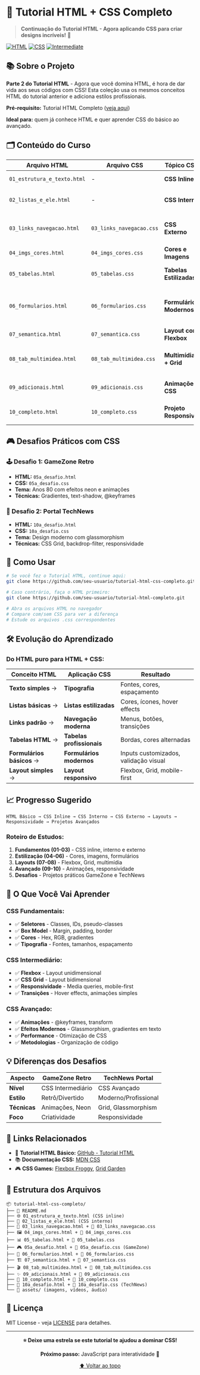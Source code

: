 # 🎨 Tutorial HTML + CSS Completo

> **Continuação do Tutorial HTML - Agora aplicando CSS para criar designs incríveis!** 🚀

[![HTML](https://img.shields.io/badge/HTML5-E34F26?style=for-the-badge&logo=html5&logoColor=white)](https://developer.mozilla.org/en-US/docs/Web/HTML)
[![CSS](https://img.shields.io/badge/CSS3-1572B6?style=for-the-badge&logo=css3&logoColor=white)](https://developer.mozilla.org/en-US/docs/Web/CSS)
[![Intermediate](https://img.shields.io/badge/Intermediate-orange?style=for-the-badge)](https://github.com)

## 📚 Sobre o Projeto

**Parte 2 do Tutorial HTML** - Agora que você domina HTML, é hora de dar vida aos seus códigos com CSS! Esta coleção usa os mesmos conceitos HTML do tutorial anterior e adiciona estilos profissionais.

**Pré-requisito:** Tutorial HTML Completo ([veja aqui](https://github.com/seu-usuario/tutorial-html-completo))

**Ideal para:** quem já conhece HTML e quer aprender CSS do básico ao avançado.

## 🗂️ Conteúdo do Curso

| Arquivo HTML | Arquivo CSS | Tópico CSS | Conceitos |
|--------------|-------------|------------|-----------|
| `01_estrutura_e_texto.html` | - | **CSS Inline** | Estilos diretos no HTML |
| `02_listas_e_ele.html` | - | **CSS Interno** | Tag `<style>`, seletores básicos |
| `03_links_navegacao.html` | `03_links_navegacao.css` | **CSS Externo** | Arquivo separado, pseudo-classes |
| `04_imgs_cores.html` | `04_imgs_cores.css` | **Cores e Imagens** | Hex, RGB, efeitos hover |
| `05_tabelas.html` | `05_tabelas.css` | **Tabelas Estilizadas** | Bordas, zebra stripes, responsive |
| `06_formularios.html` | `06_formularios.css` | **Formulários Modernos** | Inputs stylizados, botões, validação visual |
| `07_semantica.html` | `07_semantica.css` | **Layout com Flexbox** | Header, main, aside, footer |
| `08_tab_multimidea.html` | `08_tab_multimidea.css` | **Multimídia + Grid** | Vídeo responsivo, players customizados |
| `09_adicionais.html` | `09_adicionais.css` | **Animações CSS** | @keyframes, transições, efeitos |
| `10_completo.html` | `10_completo.css` | **Projeto Responsivo** | Mobile-first, media queries |

## 🎮 Desafios Práticos com CSS

### **🕹️ Desafio 1: GameZone Retro** 
- **HTML:** `05a_desafio.html`
- **CSS:** `05a_desafio.css` 
- **Tema:** Anos 80 com efeitos neon e animações
- **Técnicas:** Gradientes, text-shadow, @keyframes

### **📱 Desafio 2: Portal TechNews**
- **HTML:** `10a_desafio.html`
- **CSS:** `10a_desafio.css`
- **Tema:** Design moderno com glassmorphism
- **Técnicas:** CSS Grid, backdrop-filter, responsividade

## 🚀 Como Usar

```bash
# Se você fez o Tutorial HTML, continue aqui:
git clone https://github.com/seu-usuario/tutorial-html-css-completo.git

# Caso contrário, faça o HTML primeiro:
git clone https://github.com/seu-usuario/tutorial-html-completo.git

# Abra os arquivos HTML no navegador
# Compare com/sem CSS para ver a diferença
# Estude os arquivos .css correspondentes
```

## 🛠️ Evolução do Aprendizado

### **Do HTML puro para HTML + CSS:**

| Conceito HTML | Aplicação CSS | Resultado |
|---------------|---------------|-----------|
| **Texto simples** → | **Tipografia** | Fontes, cores, espaçamento |
| **Listas básicas** → | **Listas estilizadas** | Cores, ícones, hover effects |
| **Links padrão** → | **Navegação moderna** | Menus, botões, transições |
| **Tabelas HTML** → | **Tabelas profissionais** | Bordas, cores alternadas |
| **Formulários básicos** → | **Formulários modernos** | Inputs customizados, validação visual |
| **Layout simples** → | **Layout responsivo** | Flexbox, Grid, mobile-first |

## 📈 Progresso Sugerido

```
HTML Básico → CSS Inline → CSS Interno → CSS Externo → Layouts → Responsividade → Projetos Avançados
```

### **Roteiro de Estudos:**
1. **Fundamentos (01-03)** - CSS inline, interno e externo
2. **Estilização (04-06)** - Cores, imagens, formulários  
3. **Layouts (07-08)** - Flexbox, Grid, multimídia
4. **Avançado (09-10)** - Animações, responsividade
5. **Desafios** - Projetos práticos GameZone e TechNews

## 🎯 O Que Você Vai Aprender

### **CSS Fundamentais:**
- ✅ **Seletores** - Classes, IDs, pseudo-classes
- ✅ **Box Model** - Margin, padding, border
- ✅ **Cores** - Hex, RGB, gradientes
- ✅ **Tipografia** - Fontes, tamanhos, espaçamento

### **CSS Intermediário:**
- ✅ **Flexbox** - Layout unidimensional
- ✅ **CSS Grid** - Layout bidimensional  
- ✅ **Responsividade** - Media queries, mobile-first
- ✅ **Transições** - Hover effects, animações simples

### **CSS Avançado:**
- ✅ **Animações** - @keyframes, transform
- ✅ **Efeitos Modernos** - Glassmorphism, gradientes em texto
- ✅ **Performance** - Otimização de CSS
- ✅ **Metodologias** - Organização de código

## 💡 Diferenças dos Desafios

| Aspecto | GameZone Retro | TechNews Portal |
|---------|----------------|-----------------|
| **Nível** | CSS Intermediário | CSS Avançado |
| **Estilo** | Retrô/Divertido | Moderno/Profissional |
| **Técnicas** | Animações, Neon | Grid, Glassmorphism |
| **Foco** | Criatividade | Responsividade |

## 🔗 Links Relacionados

- 📖 **Tutorial HTML Básico:** [GitHub - Tutorial HTML](https://github.com/seu-usuario/tutorial-html-completo)
- 📚 **Documentação CSS:** [MDN CSS](https://developer.mozilla.org/en-US/docs/Web/CSS)
- 🎮 **CSS Games:** [Flexbox Froggy](https://flexboxfroggy.com/), [Grid Garden](https://cssgridgarden.com/)

## 📁 Estrutura dos Arquivos

```
📦 tutorial-html-css-completo/
├── 📄 README.md
├── 🌐 01_estrutura_e_texto.html (CSS inline)
├── 🎨 02_listas_e_ele.html (CSS interno)
├── 🔗 03_links_navegacao.html + 📄 03_links_navegacao.css
├── 🖼️ 04_imgs_cores.html + 📄 04_imgs_cores.css
├── 📊 05_tabelas.html + 📄 05_tabelas.css
├── 🎮 05a_desafio.html + 📄 05a_desafio.css (GameZone)
├── 📝 06_formularios.html + 📄 06_formularios.css
├── 🏗️ 07_semantica.html + 📄 07_semantica.css
├── 🎬 08_tab_multimidea.html + 📄 08_tab_multimidea.css
├── ✨ 09_adicionais.html + 📄 09_adicionais.css
├── 💼 10_completo.html + 📄 10_completo.css
├── 📱 10a_desafio.html + 📄 10a_desafio.css (TechNews)
└── 📁 assets/ (imagens, vídeos, áudio)
```

## 📝 Licença

MIT License - veja [LICENSE](LICENSE) para detalhes.

---

<div align="center">

**⭐ Deixe uma estrela se este tutorial te ajudou a dominar CSS!**

**Próximo passo:** JavaScript para interatividade 🚀

[⬆ Voltar ao topo](#-tutorial-html--css-completo)

</div>